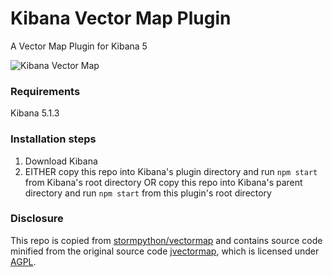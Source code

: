 # Kibana Vector Map Plugin
A Vector Map Plugin for Kibana 5

![Kibana Vector Map](vectormap.png)

### Requirements
Kibana 5.1.3

### Installation steps
1. Download Kibana
1. EITHER copy this repo into Kibana's plugin directory and run `npm start` from Kibana's root directory OR copy this repo into Kibana's parent directory and run `npm start` from this plugin's root directory

### Disclosure
This repo is copied from [stormpython/vectormap](https://github.com/stormpython/vectormap) and contains source code minified from the original source code [jvectormap](https://github.com/bjornd/jvectormap), which is licensed under [AGPL](https://github.com/bjornd/jvectormap/blob/master/LICENSE-AGPL).
